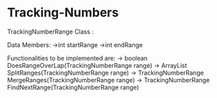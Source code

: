 Tracking-Numbers
================

TrackingNumberRange Class :

  Data Members:
  ->int startRange
  ->int endRange

  Functionalities to be implemented are:
  -> boolean DoesRangeOverLap(TrackingNumberRange range)
  -> ArrayList<TrackingNumberRange> SplitRanges(TrackingNumberRange range)
  -> TrackingNumberRange MergeRanges(TrackingNumberRange range)
  -> TrackingNumberRange FindNextRange(TrackingNumberRange range)
  

  
